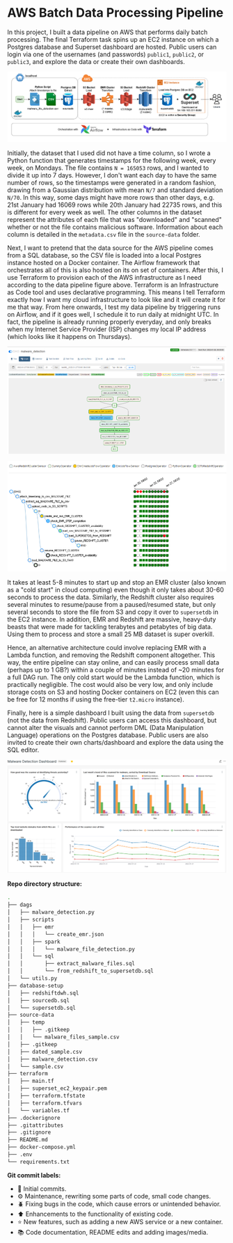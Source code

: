 # AWS Batch Data Processing Pipeline

In this project, I built a data pipeline on AWS that performs daily batch processing. The final Terraform task spins up an
EC2 instance on which a Postgres database and Superset dashboard are hosted. Public users can login via one of the
usernames (and passwords) `public1`, `public2`, or `public3`, and explore the data or create their own dashboards.

![AWS batch processing data pipeline](images/main-architecture.png)

Initially, the dataset that I used did not have a time column, so I wrote a Python function
that generates timestamps for the following week, every week, on Mondays. The file contains `N = 165053` rows,
and I wanted to divide it up into 7 days. However, I don't want
each day to have the same number of rows, so the timestamps were generated in a random fashion, drawing
from a Gaussian distribution with mean `N/7` and standard deviation `N/70`. In this way, some days might
have more rows than other days, e.g. 21st January had 16069 rows while 20th January had 22735 rows, and this
is different for every week as well. The other columns in the dataset represent the attributes of each file
that was "downloaded" and "scanned" whether or not the file contains malicious software. Information about each
column is detailed in the `metadata.csv` file in the `source-data` folder.

Next, I want to pretend that the data source for the AWS pipeline comes from a SQL database, so
the CSV file is loaded into a local Postgres instance hosted on a Docker container. The Airflow framework
that orchestrates all of this is also hosted on its on set of containers. After this, I use Terraform to
provision each of the AWS infrastructure as I need according to the data pipeline figure above. Terraform
is an Infrastructure as Code tool and uses declarative programming. This means I tell Terraform exactly
how I want my cloud infrastructure to look like and it will create it for me that way. From here onwards,
I test my data pipeline by triggering runs on Airflow, and if it goes well, I schedule it to run daily at
midnight UTC. In fact, the pipeline is already running properly everyday, and only breaks when my Internet
Service Provider (ISP) changes my local IP address (which looks like it happens on Thursdays).

![Airflow DAG and full runs from the past week](images/airflow-dag.png)

![Full DAG runs from the past week](images/dag-runs.png)

It takes at least 5-8 minutes to start up and stop an EMR cluster (also known as a "cold start" in cloud computing) even though
it only takes about 30-60 seconds to process the data. Similarly, the Redshift cluster also requires several minutes to resume/pause
from a paused/resumed state, but only several seconds to store the file from S3 and copy it over to `supersetdb` in the EC2 instance.
In addition, EMR and Redshift are massive, heavy-duty beasts that were made for tackling terabytes and petabytes of
big data. Using them to process and store a small 25 MB dataset is super overkill.

Hence, an alternative architecture could involve replacing EMR with a Lambda function, and removing the Redshift component altogether.
This way, the entire pipeline can stay online, and can easily process small data (perhaps up to 1 GB?) within a couple of minutes
instead of ~20 minutes for a full DAG run. The only cold start would be the Lambda function, which is practically negligible. The cost would also be
very low, and only include storage costs on S3 and hosting Docker containers on EC2 (even this can be free for 12 months if using
the free-tier `t2.micro` instance).

Finally, here is a simple dashboard I built using the data from `supersetdb` (not the data from Redshift). Public users can
access this dashboard, but cannot alter the visuals and cannot perform DML (Data Manipulation Language) operations on the Postgres
database. Public users are also invited to create their own charts/dashboard and explore the data using the SQL editor.

![Dashboard about fictional malware files detection data](images/malware-detection-dashboard.png)

**Repo directory structure:**

```sh
.
├── dags
│   ├── malware_detection.py
│   ├── scripts
│   │   ├── emr
│   │   │   └── create_emr.json
│   │   ├── spark
│   │   │   └── malware_file_detection.py
│   │   └── sql
│   │       ├── extract_malware_files.sql
│   │       └── from_redshift_to_supersetdb.sql
│   └── utils.py
├── database-setup
│   ├── redshiftdwh.sql
│   ├── sourcedb.sql
│   └── supersetdb.sql
├── source-data
│   ├── temp
│   │   ├── .gitkeep
│   │   └── malware_files_sample.csv
│   ├── .gitkeep
│   ├── dated_sample.csv
│   ├── malware_detection.csv
│   └── sample.csv
├── terraform
│   ├── main.tf
│   ├── superset_ec2_keypair.pem
│   ├── terraform.tfstate
│   ├── terraform.tfvars
│   └── variables.tf
├── .dockerignore
├── .gitattributes
├── .gitignore
├── README.md
├── docker-compose.yml
├── .env
└── requirements.txt
```

**Git commit labels:**

- :rocket: Initial commits.
- :gear: Maintenance, rewriting some parts of code, small code changes.
- :beetle: Fixing bugs in the code, which cause errors or unintended behavior.
- :arrow_up: Enhancements to the functionality of existing code.
- :star: New features, such as adding a new AWS service or a new container.
- :books: Code documentation, README edits and adding images/media.
